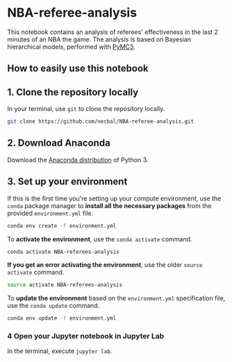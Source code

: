 # NBA-referee-analysis
This notebook contains an analysis of referees' effectiveness in the last 2 minutes of an NBA the game. The analysis is based on Bayesian hierarchical models, performed with [PyMC3](https://docs.pymc.io/).



## How to easily use this notebook
## 1. Clone the repository locally

In your terminal, use `git` to clone the repository locally.

```bash
git clone https://github.com/necbal/NBA-referee-analysis.git
```

## 2. Download Anaconda

Download the [Anaconda distribution](https://www.anaconda.com/download/) of Python 3.

## 3. Set up your environment

If this is the first time you're setting up your compute environment,
use the `conda` package manager
to **install all the necessary packages**
from the provided `environment.yml` file.

```bash
conda env create -f environment.yml
```

To **activate the environment**, use the `conda activate` command.

```bash
conda activate NBA-referees-analysis
```

**If you get an error activating the environment**, use the older `source activate` command.

```bash
source activate NBA-referees-analysis
```

To **update the environment** based on the `environment.yml` specification file, use the `conda update` command.

```bash
conda env update -f environment.yml
```




### 4 Open your Jupyter notebook in Jupyter Lab

In the terminal, execute `jupyter lab`.
